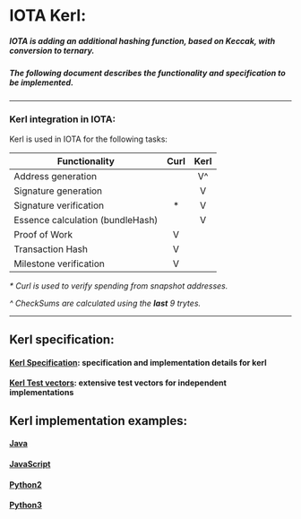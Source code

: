 # IOTA Kerl:

##### IOTA is adding an additional hashing function, based on Keccak, with conversion to ternary.
##### The following document describes the functionality and specification to be implemented.
---

### Kerl integration in IOTA:
Kerl is used in IOTA for the following tasks:

| Functionality | Curl     | Kerl   |
| ------------- |:--------:| :-----:|
|Address generation |      | V^ |
|Signature generation|     | V |
|Signature verification| * | V |
|Essence calculation (bundleHash)| | V |
|Proof of Work         | V |   |
|Transaction Hash      | V |   |
|Milestone verification| V |   |

_* Curl is used to verify spending from snapshot addresses._

_^ CheckSums are calculated using the **last** 9 trytes._ 

---
## Kerl specification:
#### [Kerl Specification](IOTA-Kerl-spec.md): specification and implementation details for kerl
#### [Kerl Test vectors](test_vectors/): extensive test vectors for independent implementations


## Kerl implementation examples:
#### [Java](java/)
#### [JavaScript](javascript/)
#### [Python2](python2/)
#### [Python3](python3/)

